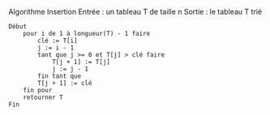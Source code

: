 Algorithme Insertion
    Entrée : un tableau T de taille n
    Sortie : le tableau T trié

    Début
        pour i de 1 à longueur(T) - 1 faire
            clé := T[i]
            j := i - 1
            tant que j >= 0 et T[j] > clé faire
                T[j + 1] := T[j]
                j := j - 1
            fin tant que
            T[j + 1] := clé
        fin pour
        retourner T
    Fin
